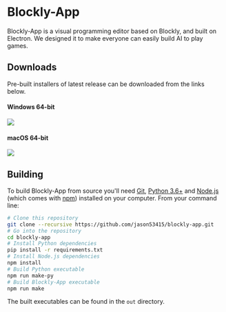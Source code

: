 # Blockly-App

Blockly-App is a visual programming editor based on Blockly, and built on Electron. We designed it to make everyone can easily build AI to play games.

## Downloads

Pre-built installers of latest release can be downloaded from the links below.

#### Windows 64-bit

[![](https://img.shields.io/badge/EXE%20Installer-v1.1.4-red)](https://github.com/jason53415/blockly-app/releases/download/v1.1.4/blockly-app-1.1.4.exe)
#### macOS 64-bit

[![](https://img.shields.io/badge/DMG%20Installer-v1.1.4-blue)](https://github.com/jason53415/blockly-app/releases/download/v1.1.4/blockly-app-1.1.4.dmg) 

## Building

To build Blockly-App from source you'll need [Git](https://git-scm.com), [Python 3.6+](https://www.python.org/) and [Node.js](https://nodejs.org/en/download/) (which comes with [npm](http://npmjs.com)) installed on your computer. From your command line:

```bash
# Clone this repository
git clone --recursive https://github.com/jason53415/blockly-app.git
# Go into the repository
cd blockly-app
# Install Python dependencies
pip install -r requirements.txt
# Install Node.js dependencies
npm install
# Build Python executable
npm run make-py
# Build Blockly-App executable
npm run make
```
The built executables can be found in the `out` directory.